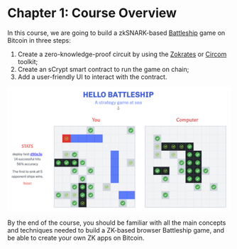 # Chapter 1: Course Overview


In this course, we are going to build a zkSNARK-based [Battleship](https://en.wikipedia.org/wiki/Battleship_(game)) game on Bitcoin in three steps:


1. Create a zero-knowledge-proof circuit by using the [Zokrates](https://zokrates.github.io) or [Circom](https://docs.circom.io/) toolkit;
2. Create an sCrypt smart contract to run the game on chain;
3. Add a user-friendly UI to interact with the contract.

<img src="https://github.com/sCrypt-Inc/image-hosting/blob/master/learn-scrypt-courses/course-02/01.png?raw=true" width="600">


By the end of the course, you should be familiar with all the main concepts and techniques needed to build a ZK-based browser Battleship game, and be able to create your own ZK apps on Bitcoin.